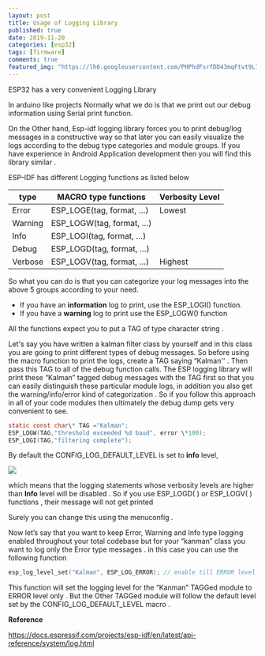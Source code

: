 ```yaml
---
layout: post
title: Usage of Logging Library
published: true
date: 2019-11-20
categories: [esp32]
tags: [firmware]
comments: true
featured_img: "https://lh6.googleusercontent.com/PHPhdFsrfDD43mqFtvt9L7INpXMv1hqq8UJz7peqP_MU7PJkHXNTNNLH5S37ahWghSNUGJJvIxfM5NT-osQ5kykpEM-rManmdPdLfj_v5lrrxaRMRMWkKKpC1xMS7YvPd0EgUveQ"
---
```


ESP32 has a very convenient Logging Library

In arduino like projects Normally what we do is that we print out our debug information using Serial print function.

On the Other hand, Esp-idf logging library forces you to print debug/log messages in a constructive way so that later you can easily visualize the logs according to the debug type categories and module groups. If you have experience in Android Application development then you will find this library similar .

ESP-IDF has different Logging functions as listed below

| **type** | **MACRO type functions** | **Verbosity Level** |
| -------- | ------------------------ | ------------------- |
| Error    | ESP_LOGE(tag, format, …) | Lowest              |
| Warning  | ESP_LOGW(tag, format, …) |                     |
| Info     | ESP_LOGI(tag, format, …) |                     |
| Debug    | ESP_LOGD(tag, format, …) |                     |
| Verbose  | ESP_LOGV(tag, format, …) | Highest             |

So what you can do is that you can categorize your log messages into the above 5 groups according to your need.

- If you have an **information** log to print, use the ESP_LOGI() function.
- If you have a **warning** log to print use the ESP_LOGW() function

All the functions expect you to put a TAG of type character string .

Let's say you have written a kalman filter class by yourself and in this class you are going to print different types of debug messages. So before using the macro function to print the logs, create a TAG saying “Kalman'' . Then pass this TAG to all of the debug function calls. The ESP logging library will print these “Kalman” tagged debug messages with the TAG first so that you can easily distinguish these particular module logs, in addition you also get the warning/info/error kind of categorization . So if you follow this approach in all of your code modules then ultimately the debug dump gets very convenient to see.

```c
static const char\* TAG ="Kalman";   
ESP_LOGW(TAG,"threshold exceeded %d baud", error \*100);
ESP_LOGI(TAG,"filtering complete");
```

By default the CONFIG_LOG_DEFAULT_LEVEL is set to **info** level,

![](https://lh6.googleusercontent.com/PHPhdFsrfDD43mqFtvt9L7INpXMv1hqq8UJz7peqP_MU7PJkHXNTNNLH5S37ahWghSNUGJJvIxfM5NT-osQ5kykpEM-rManmdPdLfj_v5lrrxaRMRMWkKKpC1xMS7YvPd0EgUveQ)

which means that the logging statements whose verbosity levels are higher than **Info** level will be disabled . So if you use ESP_LOGD( ) or ESP_LOGV( ) functions , their message will not get printed

Surely you can change this using the menuconfig .

Now let’s say that you want to keep Error, Warning and Info type logging enabled throughout your total codebase but for your “kanman” class you want to log only the Error type messages . in this case you can use the following function

```c
esp_log_level_set("Kalman", ESP_LOG_ERROR); // enable till ERROR level
```

This function will set the logging level for the “Kanman” TAGGed module to ERROR level only . But the Other TAGGed module will follow the default level set by the CONFIG_LOG_DEFAULT_LEVEL macro .

**Reference**

<https://docs.espressif.com/projects/esp-idf/en/latest/api-reference/system/log.html>

  
  
  
  
